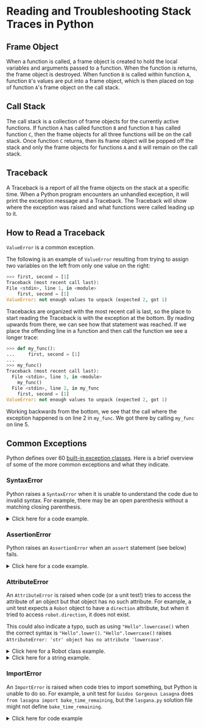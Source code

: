 # Reading and Troubleshooting Stack Traces in Python

## Frame Object

When a function is called, a frame object is created to hold the local variables and arguments passed to a function.
When the function is returns, the frame object is destroyed.
When function `B` is called within function `A`, function `B`'s values are put into a frame object, which is then placed on top of function `A`'s frame object on the call stack.

## Call Stack

The call stack is a collection of frame objects for the currently active functions.
If function `A` has called function `B` and function `B` has called function `C`, then the frame objects for all three functions will be on the call stack.
Once function `C` returns, then its frame object will be popped off the stack and only the frame objects for functions `A` and `B` will remain on the call stack.

## Traceback

A Traceback is a report of all the frame objects on the stack at a specific time.
When a Python program encounters an unhandled exception, it will print the exception message and a Traceback.
The Traceback will show where the exception was raised and what functions were called leading up to it.

## How to Read a Traceback

`ValueError` is a common exception.

The following is an example of `ValueError` resulting from trying to assign two variables on the left from only one value on the right:

```python
>>> first, second = [1]
Traceback (most recent call last):
File <stdin>, line 1, in <module>
    first, second = [1]
ValueError: not enough values to unpack (expected 2, got 1)

```

Tracebacks are organized with the most recent call is last, so the place to start reading the Traceback is with the exception at the bottom.
By reading upwards from there, we can see how that statement was reached.
If we place the offending line in a function and then call the function we see a longer trace:

```python
>>> def my_func():
...     first, second = [1]
...
>>> my_func()
Traceback (most recent call last):
  File <stdin>, line 5, in <module>
    my_func()
  File <stdin>, line 2, in my_func
    first, second = [1]
ValueError: not enough values to unpack (expected 2, got 1)

```

Working backwards from the bottom, we see that the call where the exception happened is on line 2 in `my_func`.
We got there by calling `my_func` on line 5.

## Common Exceptions

Python defines over 60 [built-in exception classes][exception-hierarchy].
Here is a brief overview of some of the more common exceptions and what they indicate.

### **SyntaxError**

Python raises a `SyntaxError` when it is unable to understand the code due to invalid syntax.
For example, there may be an open parenthesis without a matching closing parenthesis.


<details>
<summary>Click here for a code example.</summary>


Running this code:

```python
def distance(strand_a, strand_b):
    if len(strand_a) != len(strand_b):
        raise ValueError("Strands must be of equal length."  # This is missing the closing parenthesis
```

will result in a stack trace similar to this (_note the message on the final line_):

```
.usr.local.lib.python3.10.site-packages._pytest.python.py:608: in _importtestmodule
    mod = import_path(self.path, mode=importmode, root=self.config.rootpath)
.usr.local.lib.python3.10.site-packages._pytest.pathlib.py:533: in import_path
    importlib.import_module(module_name)
.usr.local.lib.python3.10.importlib.__init__.py:126: in import_module
    return _bootstrap._gcd_import(name[level:], package, level)
<frozen importlib._bootstrap>:1050: in _gcd_import ???
<frozen importlib._bootstrap>:1027: in _find_and_load ???
<frozen importlib._bootstrap>:1006: in _find_and_load_unlocked ???
<frozen importlib._bootstrap>:688: in _load_unlocked ???
.usr.local.lib.python3.10.site-packages._pytest.assertion.rewrite.py:168: in exec_module
    exec(co, module.__dict__)
.mnt.exercism-iteration.hamming_test.py:3: in <module>
    from hamming import (  
E     File ".mnt.exercism-iteration.hamming.py", line 10
E       raise ValueError("Strands must be of equal length."
E                       ^
E   SyntaxError: '(' was never closed
```


</details>


### **AssertionError**
Python raises an `AssertionError` when an `assert` statement (see below) fails.


<details>
<summary>Click here for a code example.</summary>


Running this code:

```python
def distance(strand_a, strand_b):
    assert len(strand_a) == len(strand_b)


distance("ab", "abc")
```

will result in a stack trace similar to this (_note the message on the final line_):

```
hamming_test.py:3: in <module>
    from hamming import (
hamming.py:5: in <module>
    distance("ab", "abc")
hamming.py:2: in distance
    assert len(strand_a) == len(strand_b)
E   AssertionError
```


</details>


### **AttributeError**
An `AttributeError` is raised when code (or a unit test!) tries to access the attribute of an object but that object has no such attribute.
For example, a unit test expects a `Robot` object to have a `direction` attribute, but when it tried to access `robot.direction`, it does not exist.

This could also indicate a typo, such as using `"Hello".lowercase()` when the correct syntax is `"Hello".lower()`.
`"Hello".lowercase()` raises `AttributeError: 'str' object has no attribute 'lowercase'`.


<details>
<summary>Click here for a Robot class example.</summary>


Running this code:

```python
class Robot:
    def __init__():
        #note that there is no self.direction listed here
        self.position = (0, 0)
        self.orientation = 'SW'

    def forward():
        pass
        

robby = Robot
robby.direction
```

will result in a stack trace similar to this (_note the message on the final line_):

```
robot_simulator_test.py:3: in <module>
    from robot_simulator import (
robot_simulator.py:12: in <module>
    robby.direction
E   AttributeError: type object 'Robot' has no attribute 'direction'
```


</details>


<details>
<summary>Click here for a string example.</summary>


Running this code:

```python
def distance(strand_a, strand_b):
    if strand_a.lowercase() == strand_b:
        return 0


distance("ab", "abc")
```

will result in a stack trace similar to this (_note the message on the final line_):

```
    def distance(strand_a, strand_b):
>       if strand_a.lowercase() == strand_b:
E       AttributeError: 'str' object has no attribute 'lowercase'
```


</details>



### **ImportError**
An `ImportError` is raised when code tries to import something, but Python is unable to do so.
For example, a unit test for `Guidos Gorgeous Lasagna` does `from lasagna import bake_time_remaining`, but the `lasgana.py` solution file might not define `bake_time_remaining`.


<details>
<summary>Click here for code example</summary>


Running the `lasgana.py` file without the defined function would result in the following error:

```python
We received the following error when we ran your code:

  ImportError while importing test module '.mnt.exercism-iteration.lasagna_test.py'.
Hint: make sure your test modules.packages have valid Python names.

Traceback:
.mnt.exercism-iteration.lasagna_test.py:6: in <module>
    from lasagna import (EXPECTED_BAKE_TIME,
E   ImportError: cannot import name 'bake_time_remaining' from 'lasagna' (.mnt.exercism-iteration.lasagna.py)

During handling of the above exception, another exception occurred:
.usr.local.lib.python3.10.importlib.__init__.py:126: in import_module
    return _bootstrap._gcd_import(name[level:], package, level)
.mnt.exercism-iteration.lasagna_test.py:23: in <module>
    raise ImportError("In your 'lasagna.py' file, we can not find or import the"

E   ImportError: In your 'lasagna.py' file, we can not find or import the function named 'bake_time_remaining()'. Did you mis-name or forget to define it?
```

### **IndexError**

Python raises an `IndexError` when an invalid index is used to look up a value in a sequence.
This often indicates the index is not computed properly and is often an off-by-one error.


<details>
<summary>Click here for code example</summary>


Consider the following code.

```python
def distance(strand_a, strand_b):
    same = 0
    for i in range(len(strand_a)):
        if strand_a[i] == strand_b[i]:
            same += 1
    return same


distance("abc", "ab")  # Note the first strand is longer than the second strand.
```

Running that code will result in an error similar to this one.
(_Note the last line._)

```
hamming_test.py:3: in <module>
    from hamming import (
hamming.py:9: in <module>
    distance("abc", "ab")  # Note the first strand is longer than the second strand.
hamming.py:4: in distance
    if strand_a[i] == strand_b[i]:
E   IndexError: string index out of range
```


</details>


### **KeyError**
Similar to `IndexError`, this exception is raised when using a key to look up a dictionary value but the key is not set in the dictionary.


<details>
<summary>Click here for code example</summary>


Consider the following code.

```python
def to_rna(dna_letter):
    translation = {"G": "C", "C": "G", "A": "U", "T": "A"}
    return translation[dna_letter]


print(to_rna("Q"))  # Note, "Q" is not in the translation.
```

Running that code will result in an error similar to this one.
(_Note the last line._)

```
rna_transcription_test.py:3: in <module>
    from rna_transcription import to_rna
rna_transcription.py:6: in <module>
    print(to_rna("Q"))
rna_transcription.py:3: in to_rna
    return translation[dna_letter]
E   KeyError: 'Q'
```

</details>


### **TypeError**
Typically, a `TypeError` is raised when the wrong type of data is passed to a function or used in an operation.



<details>
<summary>Click here for code example</summary>


Consider the following code.

```python
def hello(name):  # This function expects a string.
    return 'Hello, ' + name + '!'


print(hello(100))  # 100 is not a string.
```

Running that code will result in an error similar to this one.
(_Note the last line._)

```
hello_world_test.py:3: in <module>
    import hello_world
hello_world.py:5: in <module>
    print(hello(100))
hello_world.py:2: in hello
    return 'Hello, ' + name + '!'
E   TypeError: can only concatenate str (not "int") to str
```


</details>


### **ValueError**
A `ValueError` is usually raised when an invalid value is passed to function.


<details>
<summary>Click here for code example</summary>


Note, real square roots only exist for positive numbers.
Calling `math.sqrt(-1)` will raise `ValueError: math domain error` since `-1` is not a valid value for a square root.
In (mathematical) technical terms, -1 is not in the domain of square roots.


```python
import math

math.sqrt(-1)
```

Running that code will result in an error similar to this one.
(_Note the last line._)

```
square_root_test.py:3: in <module>
    from square_root import (
square_root.py:3: in <module>
    math.sqrt(-1)
E   ValueError: math domain error
```


</details>


## Using the `print` function

Sometimes an error is not being raised, but a value is not what is expected.
This can be especially perplexing if the value is the result of a chain of calculations.
In such a situation it can be helpful to look at the value at each step to see which step is the one that isn't behaving as expected.
The [print][print] function can be used for printing the value to the console.
The following is an example of a function that doesn't return the value expected:

```python
# the intent is to pass an integer to this function and get an integer back
def halve_and_quadruple(num):
    return (num / 2) * 4
```

When the function is passed `5`, the expected value is `8`, but it it returns `10.0`.
To troubleshoot, the calculating is broken up so that the value can be inspected at every step.

```python
# the intent is to pass an integer to this function and get an integer back
def halve_and_quadruple(num):
    # verify the number in is what is expected
    # prints 5
    print(num)
    # we want the int divided by an integer to be an integer
    # but this prints 2.5! We've found our mistake.
    print(num / 2)
    # this makes sense, since 2.5 x 4 = 10.0
    print((num / 2) * 4)
    return (num / 2) * 4

What the `print` calls revealed is that we used `/` when we should have used `//`, the [floor divison operator][floor divison operator].

## Logging

[Logging][logging] can be used similarly to `print`, but it is more powerful.
What is logged can be configured by the logging severity (e.g., 'DEBUG', 'INFO', 'WARNING', 'ERROR', 'CRITICAL'.)
A call to the `logging.error` function can pass `True` to the `exc_info` parameter, which will additionally log the stack trace.
By configuring multiple handlers, logging can write to more than one place with the same logging function.

Following is an example of logging printed to the console:

```python

>>> import logging
>>>
>>> # configures minimum logging level as INFO
>>> logging.basicConfig(level=logging.INFO)
>>>
>>> def halve_and_quadruple(num):
...     # prints INFO:root: num == 5
...     logging.info(f" num == {num}")
...     return (num // 2) * 4
...
>>> print(halve_and_quadruple(5))

```

The level is configured as `INFO` because the default level is `WARNING`.
For a persistent log, the logger can be configured to write to a file, like so:

```python
>>> import logging
...
>>> # configures the output file name to example.log, and the minimum logging level as INFO
>>> logging.basicConfig(filename='example.log', level=logging.INFO)
...
... def halve_and_quadruple(num):
...     # prints INFO:root: num == 5 to the example.log file
...     logging.info(f" num == {num}")
...     return (num // 2) * 4
...
>>> print(halve_and_quadruple(5))
```

## assert

[`assert`][assert] is a statement which should always evaluate to `True` unless there is a bug in the program.
When an `assert` evaluates to `False` it will raise an [`AssertionError`][AssertionError].
The Traceback for the `AssertionError` can include an optional message that is part of the `assert` statement.
Although a message is optional, it is good practice to always include one in the `assert` definition.

The following is an example of using `assert`:

```python
>>> def int_division(dividend, divisor):
...     assert divisor != 0, "divisor must not be 0"
...     return dividend // divisor
...
>>> print(int_division(2, 1))
2
>>> print(int_division(2, 0))
Traceback (most recent call last):
  File <stdin>, line 7, in <module>
    print(int_division(2, 0))
          ^^^^^^^^^^^^^^^^^^
  File <stdin>, line 2, in int_division
    assert divisor != 0, "divisor must not be 0"
    ^^^^^^^^^^^^^^^^^^^^^^^^^^^^^^^^^^^^^^^^^^^^
AssertionError: divisor must not be 0

```

If we start reading the Traceback at the bottom (as we should) we quickly see the problem is that `0` should not be passsed as the `divisor`.

`assert` can also be used to test that a value is of the expected type:

```python
>>> import numbers
...
...
... def int_division(dividend, divisor):
...     assert divisor != 0, "divisor must not be 0"
...     assert isinstance(divisor, numbers.Number), "divisor must be a number"
...     return dividend // divisor
...
>>> print(int_division(2, 1))
2
>>> print(int_division(2, '0'))
Traceback (most recent call last):
  File <stdin>, line 11, in <module>
    print(int_division(2, '0'))
          ^^^^^^^^^^^^^^^^^^^^
  File <stdin>, line 6, in int_division
    assert isinstance(divisor, numbers.Number), "divisor must be a number"
    ^^^^^^^^^^^^^^^^^^^^^^^^^^^^^^^^^^^^^^^^^^^^^^^^^^^^^^^^^^^^^^^^^^^^^^
AssertionError: divisor must be a number
```

Once a bug is identified, consider replacing the `assert` with error handling.
This is because all `assert` statements can be disabled through running Python with the `-O` or `-OO` options, or from setting the `PYTHONOPTIMIZE` environment variable to `1` or `2`.
Setting `PYTHONOPTIMIZE` to `1` is equivalent to running Python with the `-O` option, which disables assertions.
Setting `PYTHONOPTIMIZE` to `2` is equivalent to running Python with the `-OO` option, which both disables assertions and removes docstrings from the bytcode.
Reducing bytecode is one way to make the code run faster.

## Python Debugger

Python has a built in debugger, [pdb][pdb].
It can be used to step through code and inspect variables.
You can also set breakpoints with it.
To get started you have to first `import pdb` and then call `pdb.set_trace()` where you want to start debugging:

```python
import pdb

def add(num1, num2):
    return num1 + num2

pdb.set_trace()
sum = add(1,5)
print(sum)
```

Running this code will give you a pdb prompt where you can type in commands.
Write `help` to get a list of commands.
The most common ones are `step` which steps into a function called at that line.
`next` steps over a function call and move to the next line. `where` tells you which line you are on.
Some other useful commands are `whatis <variable>` which tells you the type of a variable and `print(<variable>)` which prints the value of a variable.
You can also just use `<variable>` to print the value of a variable.
Another command is `jump <line number>` which jumps to a specific line number.

Here is a small example of how to use the debugger based on the code earlier.
Note that for this and following examples, MacOS or Linux platforms would have file paths using forward slashes:

```python
>>> python pdb.py
... > c:\pdb.py(7)<module>()
... -> sum = add(1,5)
... (Pdb)
>>> step
... > c:\pdb.py(3)add()
... -> def add(num1, num2):
... (Pdb)
>>> whatis num1
... <class 'int'>
>>> print(num2)
... 5
>>> next
... > c:\pdb.py(4)add()
... -> return num1 + num2
... (Pdb)
>>> jump 3
... > c:\pdb.py(3)add()
... -> def add(num1, num2):
... (Pdb)
```

Breakpoints are set up by `break <filename>:<line number> <condition>` where the condition is an optional condition that has to be true for the breakpoint to be hit.
You can simply write `break` to get a list of the breakpoints you have set.
To disable a breakpoint you can write `disable <breakpoint number>`.
To enable a breakpoint you can write `enable <breakpoint number>`.
To delete a breakpoint you can write `clear <breakpoint number>`.
To continue execution you can write `continue` or `c`. To exit the debugger you can write `quit` or `q`.

Here is an example of how to use the above debugger commands based on the code earlier:

```python
>>> python pdb.py
... > c:\pdb.py(7)<module>()
... -> sum = add(1,5)
... (Pdb)
>>> break
...
>>> break pdb:4
... Breakpoint 1 at c:\pdb.py:4
>>> break
... Num Type         Disp Enb   Where
... 2   breakpoint   keep yes   at c:\pdb.py:4
>>> c # continue
... > c:\pdn.py(4)add()
... -> return num1 + num2
>>> disable break 1
... Disabled breakpoint 1 at c:\pdb.py:4
>>> break
... Num Type         Disp Enb   Where
... 1   breakpoint   keep no    at c:\pdb.py:4
...         breakpoint already hit 1 time
>>> clear break 1
... Deleted breakpoint 1 at c:\pdb.py:4
>>> break
...
```

In Python 3.7+ there is an easier way to create breakpoints.
Simply writing `breakpoint()` where needed will create one.

```python
def add(num1, num2):
    breakpoint()
    return num1 + num2

breakpoint()
sum = add(1,5)
print(sum)
```

```python
>>> python pdb.py
... > c:\pdb.py(7)<module>()
... -> sum = add(1,5)
... (Pdb)
>>> c # continue
... > c:\pdb.py(5)add()
... -> return num1 + num2
```

[assert]: https://realpython.com/python-assert-statement/
[assertionerror]: https://www.geeksforgeeks.org/python-assertion-error/
[floor divison operator]: https://www.codingem.com/python-floor-division
[logging]: https://docs.python.org/3/howto/logging.html
[print]: https://www.w3schools.com/python/ref_func_print.asp
[pdb]: https://www.geeksforgeeks.org/python-debugger-python-pdb/
[exception-hierarchy]: https://docs.python.org/3/library/exceptions.html#exception-hierarchy
